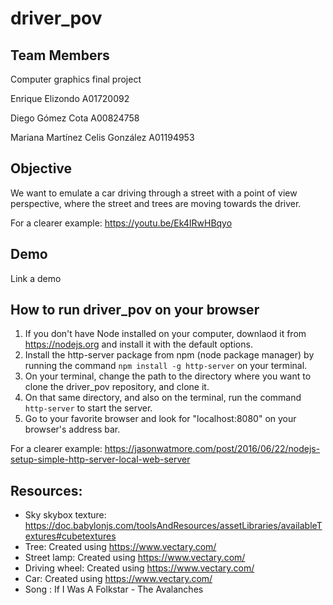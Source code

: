 # driver_pov

## Team Members
Computer graphics final project

Enrique Elizondo A01720092

Diego Gómez Cota A00824758

Mariana Martínez Celis González A01194953

## Objective

We want to emulate a car driving through a street with a point of view perspective,
where the street and trees are moving towards the driver.

For a clearer example: https://youtu.be/Ek4IRwHBqyo

## Demo
Link a demo

## How to run driver_pov on your browser
1) If you don't have Node installed on your computer, downlaod it from https://nodejs.org and install it with the default options.
2) Install the http-server package from npm (node package manager) by running the command `npm install -g http-server` on your terminal.
3) On your terminal, change the path to the directory where you want to clone the driver_pov repository, and clone it.
4) On that same directory, and also on the terminal, run the command `http-server` to start the server.
5) Go to your favorite browser and look for "localhost:8080" on your browser's address bar.

For a clearer example: https://jasonwatmore.com/post/2016/06/22/nodejs-setup-simple-http-server-local-web-server

## Resources:
- Sky skybox texture: https://doc.babylonjs.com/toolsAndResources/assetLibraries/availableTextures#cubetextures
- Tree: Created using https://www.vectary.com/
- Street lamp: Created using https://www.vectary.com/
- Driving wheel: Created using https://www.vectary.com/
- Car: Created using https://www.vectary.com/
- Song : If I Was A Folkstar - The Avalanches
